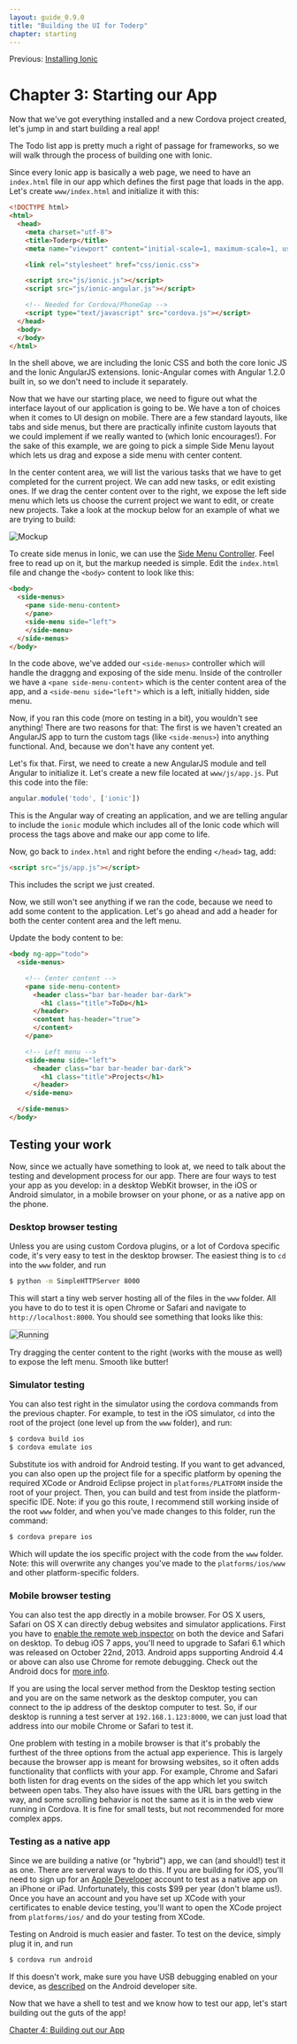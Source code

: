 ```yaml
---
layout: guide_0.9.0
title: "Building the UI for Toderp"
chapter: starting
---
```


Previous: <a href="installation.html">Installing Ionic</a>

# Chapter 3: Starting our App

Now that we've got everything installed and a new Cordova project created, let's jump in and start building a real app!

The Todo list app is pretty much a right of passage for frameworks, so we will walk through the process of building one with Ionic.

Since every Ionic app is basically a web page, we need to have an `index.html` file in our app which defines the first page that loads in the app. Let's create `www/index.html` and initialize it with this:

```html
<!DOCTYPE html>
<html>
  <head>
    <meta charset="utf-8">
    <title>Toderp</title>
    <meta name="viewport" content="initial-scale=1, maximum-scale=1, user-scalable=no">

    <link rel="stylesheet" href="css/ionic.css">

    <script src="js/ionic.js"></script>
    <script src="js/ionic-angular.js"></script>

    <!-- Needed for Cordova/PhoneGap -->
    <script type="text/javascript" src="cordova.js"></script>
  </head>
  <body>
  </body>
</html>
```

In the shell above, we are including the Ionic CSS and both the core Ionic JS and the Ionic AngularJS extensions. Ionic-Angular comes with Angular 1.2.0 built in, so we don't need to include it separately.

Now that we have our starting place, we need to figure out what the interface layout of our application is going to be. We have a ton of choices when it comes to UI design on mobile. There are a few standard layouts, like tabs and side menus, but there are practically infinite custom layouts that we could implement if we really wanted to (which Ionic encourages!). For the sake of this example, we are going to pick a simple Side Menu layout which lets us drag and expose a side menu with center content.

In the center content area, we will list the various tasks that we have to get completed for the current project. We can add new tasks, or edit existing ones. If we drag the center content over to the right, we expose the left side menu which lets us choose the current project we want to edit, or create new projects.  Take a look at the mockup below for an example of what we are trying to build:

<img src="http://ionicframework.com.s3.amazonaws.com/guide/0.1.0/3-mockup.png" alt="Mockup">

To create side menus in Ionic, we can use the [Side Menu Controller](http://ionicframework.com/docs/api/controllers/side-menu). Feel free to read up on it, but the markup needed is simple. Edit the `index.html` file and change the `<body>` content to look like this:

```html
<body>
  <side-menus>
    <pane side-menu-content>
    </pane>
    <side-menu side="left">
    </side-menu>
  </side-menus>
</body>
```

In the code above, we've added our `<side-menus>` controller which will handle the draggng and exposing of the side menu. Inside of the controller we have a `<pane side-menu-content>` which is the center content area of the app, and a `<side-menu side="left">` which is a left, initially hidden, side menu.

Now, if you ran this code (more on testing in a bit), you wouldn't see anything! There are two reasons for that: The first is we haven't created an AngularJS app to turn the custom tags (like `<side-menus>`) into anything functional. And, because we don't have any content yet.

Let's fix that. First, we need to create a new AngularJS module and tell Angular to initialize it. Let's create a new file located at `www/js/app.js`. Put this code into the file:

```javascript
angular.module('todo', ['ionic'])
```

This is the Angular way of creating an application, and we are telling angular to include the `ionic` module which includes all of the Ionic code which will process the tags above and make our app come to life.

Now, go back to `index.html` and right before the ending `</head>` tag, add:

```html
<script src="js/app.js"></script>
```

This includes the script we just created.

Now, we still won't see anything if we ran the code, because we need to add some content to the application. Let's go ahead and add a header for both the center content area and the left menu.

Update the body content to be:

```html
<body ng-app="todo">
  <side-menus>

    <!-- Center content -->
    <pane side-menu-content>
      <header class="bar bar-header bar-dark">
        <h1 class="title">ToDo</h1>
      </header>
      <content has-header="true">
      </content>
    </pane>

    <!-- Left menu -->
    <side-menu side="left">
      <header class="bar bar-header bar-dark">
        <h1 class="title">Projects</h1>
      </header>
    </side-menu>

  </side-menus>
</body>
```

## Testing your work

Now, since we actually have something to look at, we need to talk about the testing and development process for our app. There are four ways to test your app as you develop: in a desktop WebKit browser, in the iOS or Android simulator, in a mobile browser on your phone, or as a native app on the phone.

### Desktop browser testing 

Unless you are using custom Cordova plugins, or a lot of Cordova specific code, it's very easy to test in the desktop browser. The easiest thing is to `cd` into the `www` folder, and run

```bash
$ python -m SimpleHTTPServer 8000
```

This will start a tiny web server hosting all of the files in the `www` folder. All you have to do to test it is open Chrome or Safari and navigate to `http://localhost:8000`. You should see something that looks like this:

<img src="http://ionicframework.com.s3.amazonaws.com/guide/0.1.0/3-running.png" style="border: 1px solid #ccc; border-radius: 4px;" alt="Running">

Try dragging the center content to the right (works with the mouse as well) to expose the left menu. Smooth like butter!

### Simulator testing 

You can also test right in the simulator using the cordova commands from the previous chapter. For example, to test in the iOS simulator, `cd` into the root of the project (one level up from the `www` folder), and run:

```bash
$ cordova build ios
$ cordova emulate ios
```

Substitute ios with android for Android testing. If you want to get advanced, you can also open up the project file for a specific platform by opening the required XCode or Android Eclipse project in `platforms/PLATFORM` inside the root of your project. Then, you can build and test from inside the platform-specific IDE. Note: if you go this route, I recommend still working inside of the root `www` folder, and when you've made changes to this folder, run the command:

```bash
$ cordova prepare ios
```

Which will update the ios specific project with the code from the `www` folder. Note: this will overwrite any changes you've made to the `platforms/ios/www` and other platform-specific folders.

### Mobile browser testing 

You can also test the app directly in a mobile browser. For OS X users, Safari on OS X can directly debug websites and simulator applications. First you have to [enable the remote web inspector](http://moduscreate.com/enable-remote-web-inspector-in-ios-6/) on both the device and Safari on desktop. To debug iOS 7 apps, you'll need to upgrade to Safari 6.1 which was released on October 22nd, 2013. Android apps supporting Android 4.4 or above can also use Chrome for remote debugging. Check out the Android docs for [more info](http://developer.android.com/guide/webapps/debugging.html).

If you are using the local server method from the Desktop testing section and you are on the same network as the desktop computer, you can connect to the ip address of the desktop computer to test. So, if our desktop is running a test server at `192.168.1.123:8000`, we can just load that address into our mobile Chrome or Safari to test it.

One problem with testing in a mobile browser is that it's probably the furthest of the three options from the actual app experience. This is largely because the browser app is meant for browsing websites, so it often adds functionality that conflicts with your app. For example, Chrome and Safari both listen for drag events on the sides of the app which let you switch between open tabs. They also have issues with the URL bars getting in the way, and some scrolling behavior is not the same as it is in the web view running in Cordova. It is fine for small tests, but not recommended for more complex apps.

### Testing as a native app

Since we are building a native (or "hybrid") app, we can (and should!) test it as one. There are serveral ways to do this. If you are building for iOS, you'll need to sign up for an [Apple Developer](https://developer.apple.com/) account to test as a native app on an iPhone or iPad. Unfortunately, this costs $99 per year (don't blame us!). Once you have an account and you have set up XCode with your certificates to enable device testing, you'll want to open the XCode project from `platforms/ios/` and do your testing from XCode.

Testing on Android is much easier and faster. To test on the device, simply plug it in, and run

```bash
$ cordova run android
```

If this doesn't work, make sure you have USB debugging enabled on your device, as [described](http://developer.android.com/tools/device.html) on the Android developer site.

Now that we have a shell to test and we know how to test our app, let's start building out the guts of the app!

[Chapter 4: Building out our App](building.html)


